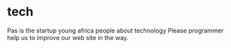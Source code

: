 # tech

Pas is the startup young africa people about technology
Please programmer help us to improve our web site in the way.
